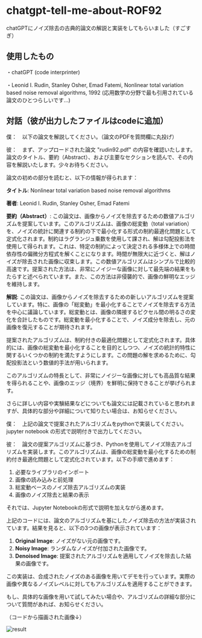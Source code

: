 # chatgpt-tell-me-about-ROF92
chatGPTにノイズ除去の古典的論文の解説と実装をしてもらいました（すごすぎ）

## 使用したもの
・chatGPT (code interprinter)

・Leonid I. Rudin, Stanley Osher, Emad Fatemi, Nonlinear total variation based noise removal algorithms, 1992
(応用数学の分野で最も引用されている論文のひとつらしいです...)

## 対話（彼が出力したファイルはcodeに追加）
僕：　以下の論文を解説してください。（論文のPDFを質問欄に丸投げ）


彼：　まず、アップロードされた論文 "rudin92.pdf" の内容を確認いたします。論文のタイトル、要約（Abstract）、および主要なセクションを読んで、その内容を解説いたします。少々お待ちください。

論文の初めの部分を読むと、以下の情報が得られます：

**タイトル**: 
Nonlinear total variation based noise removal algorithms

**著者**:
Leonid I. Rudin, Stanley Osher, Emad Fatemi

**要約（Abstract）**:
この論文は、画像からノイズを除去するための数値アルゴリズムを提案しています。このアルゴリズムは、画像の総変動（total variation）を、ノイズの統計に関連する制約の下で最小化する形式の制約最適化問題として定式化されます。制約はラグランジュ乗数を使用して課され、解は勾配投影法を使用して得られます。これは、特定の制約によって決定される多様体上での時間依存性の偏微分方程式を解くことになります。時間が無限大に近づくと、解はノイズが除去された画像に収束します。この数値アルゴリズムはシンプルで比較的高速です。提案された方法は、非常にノイジーな画像に対して最先端の結果をもたらすと述べられています。また、この方法は非侵襲的で、画像の鮮明なエッジを維持します。

**解説**:
この論文は、画像からノイズを除去するための新しいアルゴリズムを提案しています。特に、画像の「総変動」を最小化することでノイズを除去する方法を中心に議論しています。総変動とは、画像の隣接するピクセル間の明るさの変化を合計したものです。総変動を最小化することで、ノイズ成分を除去し、元の画像を復元することが期待されます。

提案されたアルゴリズムは、制約付きの最適化問題として定式化されます。具体的には、画像の総変動を最小化することを目的としつつ、ノイズの統計的特性に関するいくつかの制約を満たすようにします。この問題の解を求めるために、勾配投影法という数値的手法が用いられます。

このアルゴリズムの特長として、非常にノイジーな画像に対しても高品質な結果を得られることや、画像のエッジ（境界）を鮮明に保持できることが挙げられます。

さらに詳しい内容や実験結果などについても論文には記載されていると思われますが、具体的な部分や詳細について知りたい場合は、お知らせください。


僕：　上記の論文で提案されたアルゴリズムをpythonで実装してください。jupyter notebook の形式で説明付きで出力してください。


彼：　論文の提案アルゴリズムに基づき、Pythonを使用してノイズ除去アルゴリズムを実装します。このアルゴリズムは、画像の総変動を最小化するための制約付き最適化問題として定式化されています。以下の手順で進めます：

1. 必要なライブラリのインポート
2. 画像の読み込みと前処理
3. 総変動ベースのノイズ除去アルゴリズムの実装
4. 画像のノイズ除去と結果の表示

それでは、Jupyter Notebookの形式で説明を加えながら進めます。

上記のコードには、論文のアルゴリズムを基にしたノイズ除去の方法が実装されています。結果を見ると、以下の3つの画像が表示されています：

1. **Original Image**: ノイズがない元の画像です。
2. **Noisy Image**: ランダムなノイズが付加された画像です。
3. **Denoised Image**: 提案されたアルゴリズムを適用してノイズを除去した結果の画像です。

この実装は、合成されたノイズのある画像を用いてデモを行っています。実際の画像や異なるノイズレベルに対してもアルゴリズムを適用することができます。

もし、具体的な画像を用いて試してみたい場合や、アルゴリズムの詳細な部分について質問があれば、お知らせください。

（コードから描画された画像↓）

![result](https://github.com/ryohei8/chatgpt-tell-me-about-ROF92/assets/131762035/5e354290-f76c-40d5-9337-43c4afc09e03)

